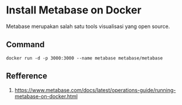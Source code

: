 # Install Metabase on Docker
Metabase merupakan salah satu tools visualisasi yang open source. 

## Command
``` docker run -d -p 3000:3000 --name metabase metabase/metabase ```


## Refference
1. https://www.metabase.com/docs/latest/operations-guide/running-metabase-on-docker.html

